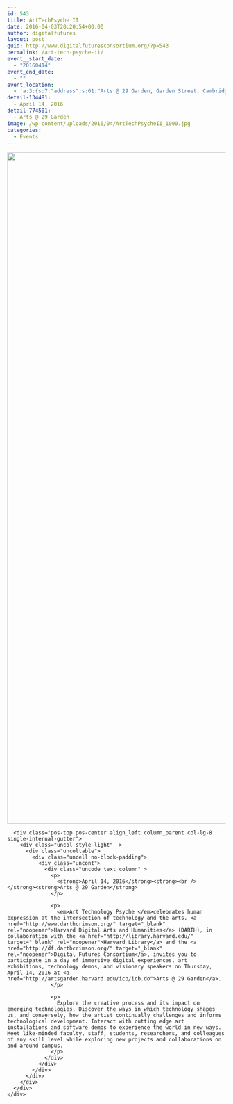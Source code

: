 ```yaml
---
id: 543
title: ArtTechPsyche II
date: 2016-04-03T20:20:54+00:00
author: digitalfutures
layout: post
guid: http://www.digitalfuturesconsortium.org/?p=543
permalink: /art-tech-psyche-ii/
event__start_date:
  - "20160414"
event_end_date:
  - ""
event_location:
  - 'a:3:{s:7:"address";s:61:"Arts @ 29 Garden, Garden Street, Cambridge, MA, United States";s:3:"lat";s:10:"42.3790651";s:3:"lng";s:11:"-71.1237049";}'
detail-134481:
  - April 14, 2016
detail-774501:
  - Arts @ 29 Garden
image: /wp-content/uploads/2016/04/ArtTechPsycheII_1000.jpg
categories:
  - Events
---
```

<div data-parent="true" class="row-container">
  <div class="row limit-width row-parent">
    <div class="row-inner">
      <div class="pos-top pos-center align_left column_parent col-lg-4 single-internal-gutter">
        <div class="uncol style-light"  >
          <div class="uncoltable">
            <div class="uncell no-block-padding">
              <div class="uncont">
                <div class="uncode-single-media  text-center">
                  <div class="single-wrapper" style="max-width: 100%;">
                    <div class="tmb tmb-light  tmb-media-first tmb-media-last tmb-content-overlay tmb-no-bg">
                      <div class="t-inside">
                        <div class="t-entry-visual" tabindex="0">
                          <div class="t-entry-visual-tc">
                            <div class="uncode-single-media-wrapper">
                              <img src="https://www.digitalfuturesconsortium.org/wp-content/uploads/2016/04/ArtTechPsycheII_1000.jpg" width="1000" height="1545" alt="" />
                            </div>
                          </div>
                        </div>
                      </div>
                    </div>
                  </div>
                </div>
              </div>
            </div>
          </div>
        </div>
      </div>
      
      <div class="pos-top pos-center align_left column_parent col-lg-8 single-internal-gutter">
        <div class="uncol style-light"  >
          <div class="uncoltable">
            <div class="uncell no-block-padding">
              <div class="uncont">
                <div class="uncode_text_column" >
                  <p>
                    <strong>April 14, 2016</strong><strong><br /> </strong><strong>Arts @ 29 Garden</strong>
                  </p>
                  
                  <p>
                    <em>Art Technology Psyche </em>celebrates human expression at the intersection of technology and the arts. <a href="http://www.darthcrimson.org/" target="_blank" rel="noopener">Harvard Digital Arts and Humanities</a> (DARTH), in collaboration with the <a href="http://library.harvard.edu/" target="_blank" rel="noopener">Harvard Library</a> and the <a href="http://df.darthcrimson.org/" target="_blank" rel="noopener">Digital Futures Consortium</a>, invites you to participate in a day of immersive digital experiences, art exhibitions, technology demos, and visionary speakers on Thursday, April 14, 2016 at <a href="http://artsgarden.harvard.edu/icb/icb.do">Arts @ 29 Garden</a>.
                  </p>
                  
                  <p>
                    Explore the creative process and its impact on emerging technologies. Discover the ways in which technology shapes us, and conversely, how the artist continually challenges and informs technological development. Interact with cutting edge art installations and software demos to experience the world in new ways. Meet like-minded faculty, staff, students, researchers, and colleagues of any skill level while exploring new projects and collaborations on and around campus.
                  </p>
                </div>
              </div>
            </div>
          </div>
        </div>
      </div>
    </div>
  </div>
</div>
